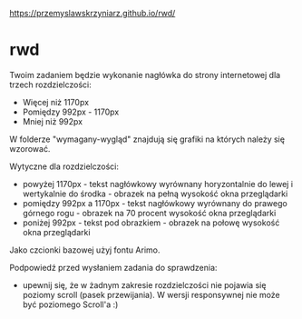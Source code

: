 https://przemyslawskrzyniarz.github.io/rwd/

# rwd

Twoim zadaniem będzie wykonanie nagłówka do strony internetowej dla trzech rozdzielczości:
- Więcej niż 1170px
- Pomiędzy 992px - 1170px
- Mniej niż 992px

W folderze "wymagany-wygląd" znajdują się grafiki na których należy się wzorować.

Wytyczne dla rozdzielczości:
- powyżej 1170px - tekst nagłówkowy wyrównany horyzontalnie do lewej i wertykalnie do środka - obrazek na pełną wysokość okna przeglądarki
- pomiędzy 992px a 1170px - tekst nagłówkowy wyrównany do prawego górnego rogu - obrazek na 70 procent wysokość okna przeglądarki
- poniżej 992px - tekst pod obrazkiem - obrazek na połowę wysokość okna przeglądarki

Jako czcionki bazowej użyj fontu Arimo.

Podpowiedź przed wysłaniem zadania do sprawdzenia:
- upewnij się, że w żadnym zakresie rozdzielczości nie pojawia się poziomy scroll (pasek przewijania). W wersji responsywnej nie może być poziomego Scroll'a :)
